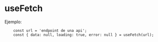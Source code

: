 # useFetch 

Ejemplo:
```
    const url = 'endpoint de una api';
    const { data: null, loading: true, error: null } = useFetch(url);

```

